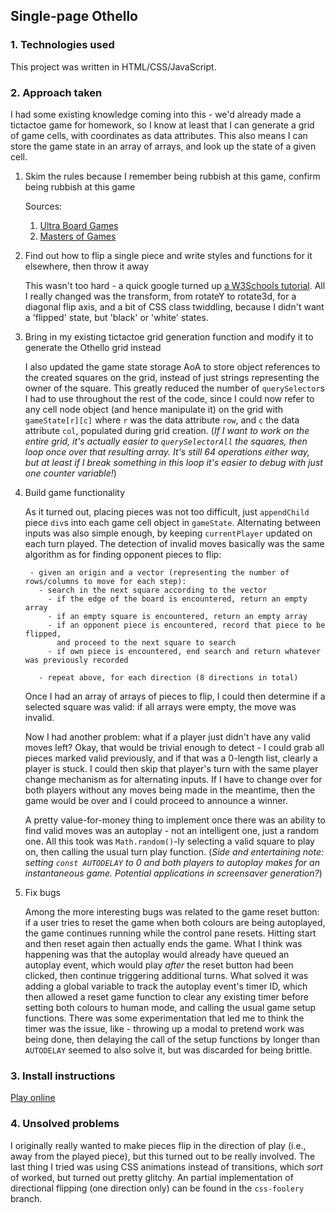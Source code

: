 ## Single-page Othello

### 1. Technologies used

   This project was written in HTML/CSS/JavaScript.

### 2. Approach taken

   I had some existing knowledge coming into this - we'd already made a tictactoe game for homework, so I know at least that I can generate a grid of game cells, with coordinates as data attributes. This also means I can store the game state in an array of arrays, and look up the state of a given cell.


1. Skim the rules because I remember being rubbish at this game, confirm being rubbish at this game

    Sources:

    1. [Ultra Board Games](https://www.ultraboardgames.com/othello/game-rules.php)
    2. [Masters of Games](https://www.mastersofgames.com/rules/reversi-othello-rules.htm)

2. Find out how to flip a single piece and write styles and functions for it elsewhere, then throw it away

    This wasn't too hard - a quick google turned up [a W3Schools tutorial](https://www.w3schools.com/howto/howto_css_flip_card.asp). All I really changed was the transform, from rotateY to rotate3d, for a diagonal flip axis, and a bit of CSS class twiddling, because I didn't want a 'flipped' state, but 'black' or 'white' states.

3. Bring in my existing tictactoe grid generation function and modify it to generate the Othello grid instead

    I also updated the game state storage AoA to store object references to the created squares on the grid, instead of just strings representing the owner of the square. This greatly reduced the number of `querySelector`s I had to use throughout the rest of the code, since I could now refer to any cell node object (and hence manipulate it) on the grid with `gameState[r][c]` where `r` was the data attribute `row`, and `c` the data attribute `col`, populated during grid creation. (_If I want to work on the entire grid, it's actually easier to `querySelectorAll` the squares, then loop once over that resulting array. It's still 64 operations either way, but at least if I break something in this loop it's easier to debug with just one counter variable!_)

4. Build game functionality

    As it turned out, placing pieces was not too difficult, just `appendChild` piece `div`s into each game cell object in `gameState`. Alternating between inputs was also simple enough, by keeping `currentPlayer` updated on each turn played. The detection of invalid moves basically was the same algorithm as for finding opponent pieces to flip:

        - given an origin and a vector (representing the number of rows/columns to move for each step):
          - search in the next square according to the vector
            - if the edge of the board is encountered, return an empty array
            - if an empty square is encountered, return an empty array
            - if an opponent piece is encountered, record that piece to be flipped,
              and proceed to the next square to search
            - if own piece is encountered, end search and return whatever was previously recorded

          - repeat above, for each direction (8 directions in total)

    Once I had an array of arrays of pieces to flip, I could then determine if a selected square was valid: if all arrays were empty, the move was invalid.

    Now I had another problem: what if a player just didn't have any valid moves left? Okay, that would be trivial enough to detect - I could grab all pieces marked valid previously, and if that was a 0-length list, clearly a player is stuck. I could then skip that player's turn with the same player change mechanism as for alternating inputs. If I have to change over for both players without any moves being made in the meantime, then the game would be over and I could proceed to announce a winner.

    A pretty value-for-money thing to implement once there was an ability to find valid moves was an autoplay - not an intelligent one, just a random one. All this took was `Math.random()`-ly selecting a valid square to play on, then calling the usual turn play function. (_Side and entertaining note: setting `const AUTODELAY` to 0 and both players to autoplay makes for an instantaneous game. Potential applications in screensaver generation?_)

5. Fix bugs

    Among the more interesting bugs was related to the game reset button: if a user tries to reset the game when both colours are being autoplayed, the game continues running while the control pane resets. Hitting start and then reset again then actually ends the game. What I think was happening was that the autoplay would already have queued an autoplay event, which would play _after_ the reset button had been clicked, then continue triggering additional turns. What solved it was adding a global variable to track the autoplay event's timer ID, which then allowed a reset game function to clear any existing timer before setting both colours to human mode, and calling the usual game setup functions. There was some experimentation that led me to think the timer was the issue, like - throwing up a modal to pretend work was being done, then delaying the call of the setup functions by longer than `AUTODELAY` seemed to also solve it, but was discarded for being brittle.

### 3. Install instructions

[Play online](https://dyanawu.github.io/sei-proj-othello/)

### 4. Unsolved problems

I originally really wanted to make pieces flip in the direction of play (i.e., away from the played piece), but this turned out to be really involved. The last thing I tried was using CSS animations instead of transitions, which _sort_ of worked, but turned out pretty glitchy. An partial implementation of directional flipping (one direction only) can be found in the `css-foolery` branch.